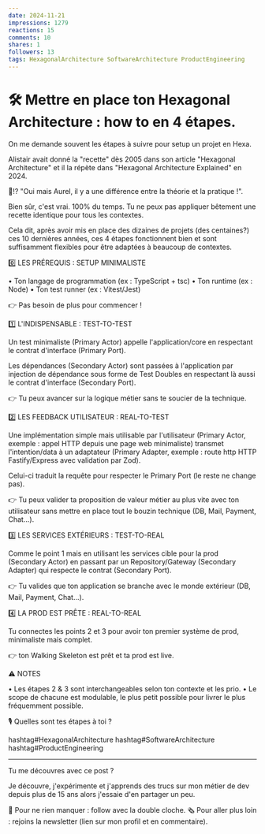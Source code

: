 ```yaml
---
date: 2024-11-21
impressions: 1279
reactions: 15
comments: 10
shares: 1
followers: 13
tags: HexagonalArchitecture SoftwareArchitecture ProductEngineering
---
```


# 🛠️ Mettre en place ton Hexagonal Architecture : how to en 4 étapes.

On me demande souvent les étapes à suivre pour setup un projet en Hexa.

Alistair avait donné la "recette" dès 2005 dans son article "Hexagonal Architecture" et il la répète dans "Hexagonal Architecture Explained" en 2024.

🥸⁉️ "Oui mais Aurel, il y a une différence entre la théorie et la pratique !".

Bien sûr, c'est vrai. 100% du temps. Tu ne peux pas appliquer bêtement une recette identique pour tous les contextes.

Cela dit, après avoir mis en place des dizaines de projets (des centaines?) ces 10 dernières années, ces 4 étapes fonctionnent bien et sont suffisamment flexibles pour être adaptées à beaucoup de contextes.

0️⃣ LES PRÉREQUIS : SETUP MINIMALISTE

• Ton langage de programmation (ex : TypeScript + tsc)
• Ton runtime (ex : Node)
• Ton test runner (ex : Vitest/Jest)

👉 Pas besoin de plus pour commencer !

1️⃣ L'INDISPENSABLE : TEST-TO-TEST

Un test minimaliste (Primary Actor) appelle l'application/core en respectant le contrat d'interface (Primary Port).

Les dépendances (Secondary Actor) sont passées à l'application par injection de dépendance sous forme de Test Doubles en respectant là aussi le contrat d'interface (Secondary Port).

👉 Tu peux avancer sur la logique métier sans te soucier de la technique.

2️⃣ LES FEEDBACK UTILISATEUR : REAL-TO-TEST

Une implémentation simple mais utilisable par l'utilisateur (Primary Actor, exemple : appel HTTP depuis une page web minimaliste) transmet l'intention/data à un adaptateur (Primary Adapter, exemple : route http HTTP Fastify/Express avec validation par Zod).

Celui-ci traduit la requête pour respecter le Primary Port (le reste ne change pas).

👉 Tu peux valider ta proposition de valeur métier au plus vite avec ton utilisateur sans mettre en place tout le bouzin technique (DB, Mail, Payment, Chat...).

3️⃣ LES SERVICES EXTÉRIEURS : TEST-TO-REAL

Comme le point 1 mais en utilisant les services cible pour la prod (Secondary Actor) en passant par un Repository/Gateway (Secondary Adapter) qui respecte le contrat (Secondary Port).

👉 Tu valides que ton application se branche avec le monde extérieur (DB, Mail, Payment, Chat...).

4️⃣ LA PROD EST PRÊTE : REAL-TO-REAL

Tu connectes les points 2 et 3 pour avoir ton premier système de prod, minimaliste mais complet.

👉 ton Walking Skeleton est prêt et ta prod est live.

⚠️ NOTES

• Les étapes 2 & 3 sont interchangeables selon ton contexte et les prio.
• Le scope de chacune est modulable, le plus petit possible pour livrer le plus fréquemment possible.

🎙️ Quelles sont tes étapes à toi ?

hashtag#HexagonalArchitecture hashtag#SoftwareArchitecture hashtag#ProductEngineering

---

Tu me découvres avec ce post ?

Je découvre, j'expérimente et j'apprends des trucs sur mon métier de dev depuis plus de 15 ans alors j'essaie d'en partager un peu.

🔔 Pour ne rien manquer : follow avec la double cloche.
🗞️ Pour aller plus loin : rejoins la newsletter (lien sur mon profil et en commentaire).
